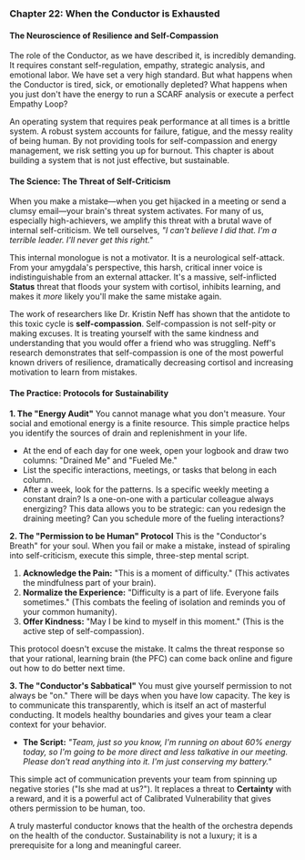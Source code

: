 ### **Chapter 22: When the Conductor is Exhausted**
#### The Neuroscience of Resilience and Self-Compassion

The role of the Conductor, as we have described it, is incredibly demanding. It requires constant self-regulation, empathy, strategic analysis, and emotional labor. We have set a very high standard. But what happens when the Conductor is tired, sick, or emotionally depleted? What happens when you just don't have the energy to run a SCARF analysis or execute a perfect Empathy Loop?

An operating system that requires peak performance at all times is a brittle system. A robust system accounts for failure, fatigue, and the messy reality of being human. By not providing tools for self-compassion and energy management, we risk setting you up for burnout. This chapter is about building a system that is not just effective, but sustainable.

#### **The Science: The Threat of Self-Criticism**

When you make a mistake—when you get hijacked in a meeting or send a clumsy email—your brain's threat system activates. For many of us, especially high-achievers, we amplify this threat with a brutal wave of internal self-criticism. We tell ourselves, *"I can't believe I did that. I'm a terrible leader. I'll never get this right."*

This internal monologue is not a motivator. It is a neurological self-attack. From your amygdala's perspective, this harsh, critical inner voice is indistinguishable from an external attacker. It's a massive, self-inflicted **Status** threat that floods your system with cortisol, inhibits learning, and makes it *more* likely you'll make the same mistake again.

The work of researchers like Dr. Kristin Neff has shown that the antidote to this toxic cycle is **self-compassion**. Self-compassion is not self-pity or making excuses. It is treating yourself with the same kindness and understanding that you would offer a friend who was struggling. Neff's research demonstrates that self-compassion is one of the most powerful known drivers of resilience, dramatically decreasing cortisol and increasing motivation to learn from mistakes.

#### **The Practice: Protocols for Sustainability**

**1. The "Energy Audit"**
You cannot manage what you don't measure. Your social and emotional energy is a finite resource. This simple practice helps you identify the sources of drain and replenishment in your life.
*   At the end of each day for one week, open your logbook and draw two columns: "Drained Me" and "Fueled Me."
*   List the specific interactions, meetings, or tasks that belong in each column.
*   After a week, look for the patterns. Is a specific weekly meeting a constant drain? Is a one-on-one with a particular colleague always energizing? This data allows you to be strategic: can you redesign the draining meeting? Can you schedule more of the fueling interactions?

**2. The "Permission to be Human" Protocol**
This is the "Conductor's Breath" for your soul. When you fail or make a mistake, instead of spiraling into self-criticism, execute this simple, three-step mental script.
1.  **Acknowledge the Pain:** "This is a moment of difficulty." (This activates the mindfulness part of your brain).
2.  **Normalize the Experience:** "Difficulty is a part of life. Everyone fails sometimes." (This combats the feeling of isolation and reminds you of your common humanity).
3.  **Offer Kindness:** "May I be kind to myself in this moment." (This is the active step of self-compassion).

This protocol doesn't excuse the mistake. It calms the threat response so that your rational, learning brain (the PFC) can come back online and figure out how to do better next time.

**3. The "Conductor's Sabbatical"**
You must give yourself permission to not always be "on." There will be days when you have low capacity. The key is to communicate this transparently, which is itself an act of masterful conducting. It models healthy boundaries and gives your team a clear context for your behavior.
*   **The Script:** *"Team, just so you know, I'm running on about 60% energy today, so I'm going to be more direct and less talkative in our meeting. Please don't read anything into it. I'm just conserving my battery."*

This simple act of communication prevents your team from spinning up negative stories ("Is she mad at us?"). It replaces a threat to **Certainty** with a reward, and it is a powerful act of Calibrated Vulnerability that gives others permission to be human, too.

A truly masterful conductor knows that the health of the orchestra depends on the health of the conductor. Sustainability is not a luxury; it is a prerequisite for a long and meaningful career.
